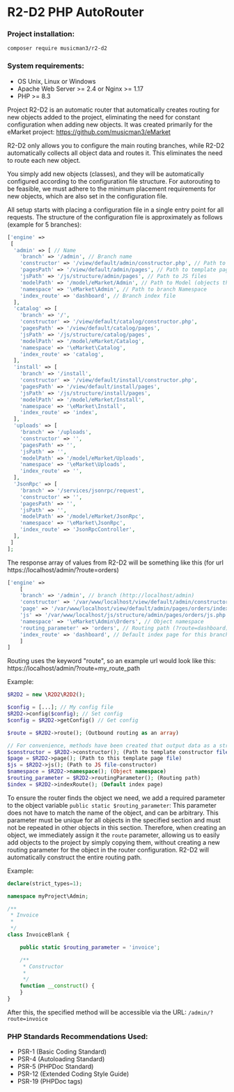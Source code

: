 # R2-D2 PHP AutoRouter

### Project installation:
`composer require musicman3/r2-d2`

### System requirements: 
  - OS Unix, Linux or Windows
  - Apache Web Server >= 2.4 or Nginx >= 1.17
  - PHP >= 8.3

Project R2-D2 is an automatic router that automatically creates routing for new objects added to the project, eliminating the need for constant configuration when adding new objects. It was created primarily for the eMarket project: https://github.com/musicman3/eMarket

R2-D2 only allows you to configure the main routing branches, while R2-D2 automatically collects all object data and routes it. This eliminates the need to route each new object.

You simply add new objects (classes), and they will be automatically configured according to the configuration file structure. For autorouting to be feasible, we must adhere to the minimum placement requirements for new objects, which are also set in the configuration file.

All setup starts with placing a configuration file in a single entry point for all requests. The structure of the configuration file is approximately as follows (example for 5 branches):

```php
['engine' =>
 [
  'admin' => [ // Name
    'branch' => '/admin', // Branch name
    'constructor' => '/view/default/admin/constructor.php', // Path to template constructor
    'pagesPath' => '/view/default/admin/pages', // Path to template pages
    'jsPath' => '/js/structure/admin/pages', // Path to JS files
    'modelPath' => '/model/eMarket/Admin', // Path to Model (objects this branch)
    'namespace' => '\eMarket\Admin', // Path to branch Namespace
    'index_route' => 'dashboard', // Branch index file
  ],
  'catalog' => [
    'branch' => '/',
    'constructor' => '/view/default/catalog/constructor.php',
    'pagesPath' => '/view/default/catalog/pages',
    'jsPath' => '/js/structure/catalog/pages',
    'modelPath' => '/model/eMarket/Catalog',
    'namespace' => '\eMarket\Catalog',
    'index_route' => 'catalog',
  ],
  'install' => [
    'branch' => '/install',
    'constructor' => '/view/default/install/constructor.php',
    'pagesPath' => '/view/default/install/pages',
    'jsPath' => '/js/structure/install/pages',
    'modelPath' => '/model/eMarket/Install',
    'namespace' => '\eMarket\Install',
    'index_route' => 'index',
  ],
  'uploads' => [
    'branch' => '/uploads',
    'constructor' => '',
    'pagesPath' => '',
    'jsPath' => '',
    'modelPath' => '/model/eMarket/Uploads',
    'namespace' => '\eMarket\Uploads',
    'index_route' => '',
  ],
  'JsonRpc' => [
    'branch' => '/services/jsonrpc/request',
    'constructor' => '',
    'pagesPath' => '',
    'jsPath' => '',
    'modelPath' => '/model/eMarket/JsonRpc',
    'namespace' => '\eMarket\JsonRpc',
    'index_route' => 'JsonRpcController',
  ],
 ]
];
```
The response array of values ​​from R2-D2 will be something like this (for url https://localhost/admin/?route=orders)

```php
['engine' => 
    [
    'branch' => '/admin', // branch (http://localhost/admin)
    'constructor' => '/var/www/localhost/view/default/admin/constructor.php', // Path to template constructor
    'page' => '/var/www/localhost/view/default/admin/pages/orders/index.php', // Path to this template file
    'js' => '/var/www/localhost/js/structure/admin/pages/orders/js.php', // Path to JS file-constructor
    'namespace' => '\eMarket\Admin\Orders', // Object namespace
    'routing_parameter' => 'orders', // Routing path (?route=dashboard),
    'index_route' => 'dashboard', // Default index page for this branch (dashboard)
    ]
]
```
Routing uses the keyword "route", so an example url would look like this: https://localhost/admin/?route=my_route_path

Example:
```php
$R2D2 = new \R2D2\R2D2();

$config = [...]; // My config file
$R2D2->config($config); // Set config
$config = $R2D2->getConfig() // Get config

$route = $R2D2->route(); (Outbound routing as an array)

// For convenience, methods have been created that output data as a string.
$constructor = $R2D2->constructor(); (Path to template constructor file)
$page = $R2D2->page(); (Path to this template page file)
$js = $R2D2->js(); (Path to JS file-constructor)
$namespace = $R2D2->namespace(); (Object namespace)
$routing_parameter = $R2D2->routingParameter(); (Routing path)
$index = $R2D2->indexRoute(); (Default index page)
```
To ensure the router finds the object we need, we add a required parameter to the object variable `public static $routing_parameter`:
This parameter does not have to match the name of the object, and can be arbitrary. This parameter must be unique for all objects in the specified section and must not be repeated in other objects in this section. Therefore, when creating an object, we immediately assign it the `route` parameter, allowing us to easily add objects to the project by simply copying them, without creating a new routing parameter for the object in the router configuration. R2-D2 will automatically construct the entire routing path.

Example:
```php
declare(strict_types=1);

namespace myProject\Admin;

/**
 * Invoice
 *
 */
class InvoiceBlank {

    public static $routing_parameter = 'invoice';

    /**
     * Constructor
     *
     */
    function __construct() {
    }
}
```

After this, the specified method will be accessible via the URL: `/admin/?route=invoice`

### PHP Standards Recommendations Used: 
  - PSR-1 (Basic Coding Standard)
  - PSR-4 (Autoloading Standard)
  - PSR-5 (PHPDoc Standard)
  - PSR-12 (Extended Coding Style Guide)
  - PSR-19 (PHPDoc tags)
